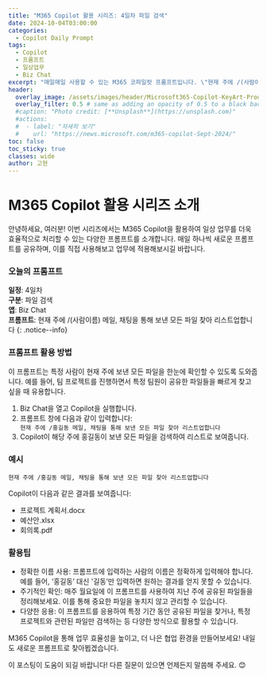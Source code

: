 ```yaml
---
title: "M365 Copilot 활용 시리즈: 4일차 파일 검색"
date: 2024-10-04T03:00:00
categories:
  - Copilot Daily Prompt
tags:
  - Copilot
  - 프롬프트
  - 일상업무
  - Biz Chat
excerpt: "매일매일 사용할 수 있는 M365 코파일럿 프롬프트입니다. \"현재 주에 /(사람이름) 메일, 채팅을 통해 보낸 모든 파일 찾아 리스트업합니다.\""
header:
  overlay_image: /assets/images/header/Microsoft365-Copilot-KeyArt-Productivity-6K-01.png
  overlay_filter: 0.5 # same as adding an opacity of 0.5 to a black background
  #caption: "Photo credit: [**Unsplash**](https://unsplash.com)"
  #actions:
  #  - label: "자세히 보기"
  #    url: "https://news.microsoft.com/m365-copilot-Sept-2024/"
toc: false
toc_sticky: true
classes: wide
author: 고현
---
```


# M365 Copilot 활용 시리즈 소개

안녕하세요, 여러분! 이번 시리즈에서는 M365 Copilot을 활용하여 일상 업무를 더욱 효율적으로 처리할 수 있는 다양한 프롬프트를 소개합니다. 매일 하나씩 새로운 프롬프트를 공유하며, 이를 직접 사용해보고 업무에 적용해보시길 바랍니다.

### 오늘의 프롬프트

**일정**: 4일차  
**구분**: 파일 검색  
**앱**: Biz Chat  
**프롬프트**: 현재 주에 /(사람이름) 메일, 채팅을 통해 보낸 모든 파일 찾아 리스트업합니다
{: .notice--info}

### 프롬프트 활용 방법

이 프롬프트는 특정 사람이 현재 주에 보낸 모든 파일을 한눈에 확인할 수 있도록 도와줍니다. 예를 들어, 팀 프로젝트를 진행하면서 특정 팀원이 공유한 파일들을 빠르게 찾고 싶을 때 유용합니다.

1. Biz Chat을 열고 Copilot을 실행합니다.
2. 프롬프트 창에 다음과 같이 입력합니다:  
   `현재 주에 /홍길동 메일, 채팅을 통해 보낸 모든 파일 찾아 리스트업합니다`
3. Copilot이 해당 주에 홍길동이 보낸 모든 파일을 검색하여 리스트로 보여줍니다.

### 예시

```plaintext
현재 주에 /홍길동 메일, 채팅을 통해 보낸 모든 파일 찾아 리스트업합니다
```

Copilot이 다음과 같은 결과를 보여줍니다:
- 프로젝트 계획서.docx
- 예산안.xlsx
- 회의록.pdf

### 활용팁

- 정확한 이름 사용: 프롬프트에 입력하는 사람의 이름은 정확하게 입력해야 합니다. 예를 들어, ‘홍길동’ 대신 '길동’만 입력하면 원하는 결과를 얻지 못할 수 있습니다.
- 주기적인 확인: 매주 월요일에 이 프롬프트를 사용하여 지난 주에 공유된 파일들을 정리해보세요. 이를 통해 중요한 파일을 놓치지 않고 관리할 수 있습니다.
- 다양한 응용: 이 프롬프트를 응용하여 특정 기간 동안 공유된 파일을 찾거나, 특정 프로젝트와 관련된 파일만 검색하는 등 다양한 방식으로 활용할 수 있습니다.

M365 Copilot을 통해 업무 효율성을 높이고, 더 나은 협업 환경을 만들어보세요! 내일도 새로운 프롬프트로 찾아뵙겠습니다.

이 포스팅이 도움이 되길 바랍니다! 다른 질문이 있으면 언제든지 말씀해 주세요. 😊